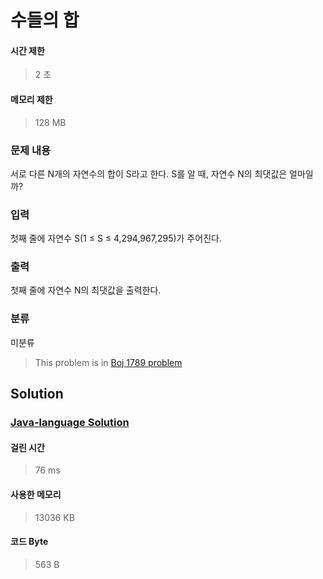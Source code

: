 # 수들의 합
#### 시간 제한
> 2 초
#### 메모리 제한
> 128 MB
### 문제 내용

서로 다른 N개의 자연수의 합이 S라고 한다. S를 알 때, 자연수 N의 최댓값은 얼마일까?

### 입력

첫째 줄에 자연수 S(1 ≤ S ≤ 4,294,967,295)가 주어진다.

### 출력

첫째 줄에 자연수 N의 최댓값을 출력한다.

### 분류
미분류
> This problem is in [Boj 1789 problem](https://www.acmicpc.net/problem/1789)

## Solution
### [Java-language Solution](./main.java)
#### 걸린 시간
> 76 ms
#### 사용한 메모리
> 13036 KB
#### 코드 Byte
> 563 B
